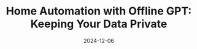 ---
title: "Home Automation with Offline GPT: Keeping Your Data Private"
date: "2024-12-06"
presenter: "Jernej Kavka (JK)"
summary: "Jernej Kavka demonstrates how to set up and use offline GPT models for home automation. He discusses the benefits of small language models (SLMs) for those who prefer not to share data online or rely on paid cloud services. The setup is compatible with devices like Raspberry Pi 4 and achieves impressive processing speeds of under a second. Jernej introduces tools like LM Studio and Llama models, recommending specific versions for optimal performance."
tags: ["offline GPT", "home automation", "small language models", "privacy", "Raspberry Pi", "AI tools", "Llama models"]
videoUrl: "https://sswcom-my.sharepoint.com/:v:/r/personal/samwagner_ssw_com_au/Documents/Recordings/%F0%9F%8E%B1%20Knowledge%20sharing%20-%20Andrew,%20Gordon%20and%20Bryden%20%F0%9F%A7%A0-20241206_123230-Meeting%20Recording.mp4?csf=1&web=1&e=D1VQwV&nav=eyJyZWZlcnJhbEluZm8iOnsicmVmZXJyYWxBcHAiOiJTdHJlYW1XZWJBcHAiLCJyZWZlcnJhbFZpZXciOiJTaGFyZURpYWxvZy1MaW5rIiwicmVmZXJyYWxBcHBQbGF0Zm9ybSI6IldlYiIsInJlZmVycmFsTW9kZSI6InZpZXcifX0%3D"
githubRepo: "https://github.com/jernejk/home-automation-offline-gpt"
---